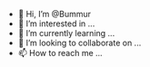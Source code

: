- 👋 Hi, I’m @Bummur
- 👀 I’m interested in ...
- 🌱 I’m currently learning ...
- 💞️ I’m looking to collaborate on ...
- 📫 How to reach me ...

<!---
Bummur/Bummur is a ✨ special ✨ repository because its `README.md` (this file) appears on your GitHub profile.
You can click the Preview link to take a look at your changes.
--->

